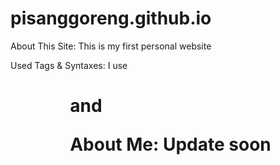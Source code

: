 # pisanggoreng.github.io

About This Site: This is my first personal website

Used Tags & Syntaxes: I use <p> <h1> <ul> <ol> and <table>

About Me: Update soon
